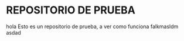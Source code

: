 # REPOSITORIO DE PRUEBA
hola
Esto es un repositorio de prueba, a ver como funciona
falkmasldm
asdad


